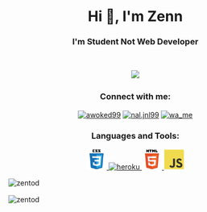 <h1 align="center">Hi 👋, I'm Zenn</h1> 
<h3 align="center">I'm Student Not Web Developer</h3> <br>
<p align="center">
  <img alig src="https://i.pinimg.com/originals/e5/ce/bf/e5cebf7269f86a7b1d1799f0cb1bfa46.gif"/>
<h3 align="center">Connect with me:</h3>
<p align="center">
<a href="https://codepen.io/awoked99" target="blank"><img align="center" src="https://raw.githubusercontent.com/rahuldkjain/github-profile-readme-generator/master/src/images/icons/Social/codepen.svg" alt="awoked99" height="30" width="40" /></a>
<a href="https://instagram.com/nal.jnl99" target="blank"><img align="center" src="https://raw.githubusercontent.com/rahuldkjain/github-profile-readme-generator/master/src/images/icons/Social/instagram.svg" alt="nal.jnl99" height="30" width="40" /></a>
<a href="http://wa.me/6281390607435" target="blank"><img align="center" src="https://raw.githubusercontent.com/rahuldkjain/github-profile-readme-generator/master/src/images/icons/Social/whatsapp.svg" alt="wa_me" height="30" width="40" /></a>
</p>

<h3 align="center">Languages and Tools:</h3>
<p align="center"> <a href="https://www.w3schools.com/css/" target="_blank"> <img src="https://raw.githubusercontent.com/devicons/devicon/master/icons/css3/css3-original-wordmark.svg" alt="css3" width="40" height="40"/> </a> <a href="https://heroku.com" target="_blank"> <img src="https://www.vectorlogo.zone/logos/heroku/heroku-icon.svg" alt="heroku" width="40" height="40"/> </a> <a href="https://www.w3.org/html/" target="_blank"> <img src="https://raw.githubusercontent.com/devicons/devicon/master/icons/html5/html5-original-wordmark.svg" alt="html5" width="40" height="40"/> </a> <a href="https://developer.mozilla.org/en-US/docs/Web/JavaScript" target="_blank"> <img src="https://raw.githubusercontent.com/devicons/devicon/master/icons/javascript/javascript-original.svg" alt="javascript" width="40" height="40"/> </a> </p>

<p><img align="center" src="https://github-readme-stats.vercel.app/api/top-langs?username=zentod&show_icons=true&locale=en&layout=compact" alt="zentod" /></p>

<p><img align="center" src="https://github-readme-streak-stats.herokuapp.com/?user=zentod&" alt="zentod" /></p>
